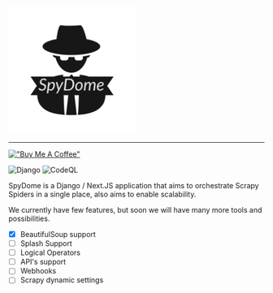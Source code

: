 <img src="docs/images/SpyDome.png?t=1672876862790" width="250">

---

[!["Buy Me A Coffee"](https://www.buymeacoffee.com/assets/img/custom_images/orange_img.png)](https://www.buymeacoffee.com/riquedevbr)

![Django](https://github.com/riquedev/SpyDome/actions/workflows/django.yml/badge.svg)
![CodeQL](https://github.com/riquedev/SpyDome/actions/workflows/codeql.yml/badge.svg)

SpyDome is a Django / Next.JS application that aims to orchestrate Scrapy Spiders in a single place, also aims to enable scalability.

We currently have few features, but soon we will have many more tools and possibilities.

* [X]  BeautifulSoup support
* [ ]  Splash Support
* [ ]  Logical Operators
* [ ]  API's support
* [ ]  Webhooks
* [ ]  Scrapy dynamic settings
